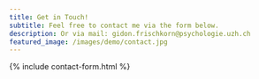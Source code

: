 ```yaml
---
title: Get in Touch!
subtitle: Feel free to contact me via the form below.
description: Or via mail: gidon.frischkorn@psychologie.uzh.ch
featured_image: /images/demo/contact.jpg
---
```


{% include contact-form.html %}
